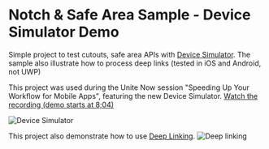 # Notch & Safe Area Sample - Device Simulator Demo
 Simple project to test cutouts, safe area APIs with [Device Simulator](https://docs.unity3d.com/Packages/com.unity.device-simulator@latest).
 The sample also illustrate how to process deep links (tested in iOS and Android, not UWP)
 
This project was used during the Unite Now session "Speeding Up Your Workflow for Mobile Apps", featuring  the new Device Simulator.
[Watch the recording (demo starts at 8;04)](https://youtu.be/7wVhQfdO-pc?t=484)


![Device Simulator](./DeviceSimulatorRoadMap2020Q1.gif)

This project also demonstrate how to use [Deep Linking](https://docs.unity3d.com/2019.3/Documentation/Manual/enabling-deep-linking.html).
![Deep linking](./deeplinkSlow.gif)
